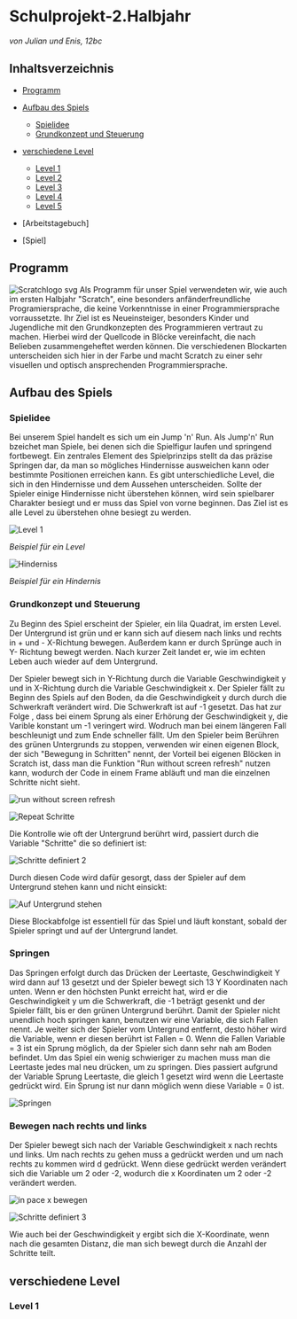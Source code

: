 # Schulprojekt-2.Halbjahr
*von Julian und Enis, 12bc* 
## Inhaltsverzeichnis

* [Programm](#Programm)

* [Aufbau des Spiels](#AufbaudesSpiels)
  * [Spielidee](#Spielidee)
  * [Grundkonzept und Steuerung](#Steuerung)
  
 
* [verschiedene Level](#verschiedeneLevel)
  * [Level 1](#Level1)
  * [Level 2](#Level2)
  * [Level 3](#Level3)
  * [Level 4](#Level4)
  * [Level 5](#Level5)

* [Arbeitstagebuch]

* [Spiel] 

## Programm
![Scratchlogo svg](https://user-images.githubusercontent.com/88385822/143713115-9840c9ea-9b26-4cbf-aaf7-b0768424819b.png)
Als Programm für unser Spiel verwendeten wir, wie auch im ersten Halbjahr "Scratch", eine besonders anfänderfreundliche Programiersprache, die keine Vorkenntnisse in einer Programmiersprache vorraussetzte. Ihr Ziel ist es Neueinsteiger, besonders Kinder und Jugendliche mit den Grundkonzepten des Programmieren vertraut zu machen. Hierbei wird der Quellcode in Blöcke vereinfacht, die nach Belieben zusammengeheftet werden können. Die verschiedenen Blockarten unterscheiden sich hier in der Farbe und macht Scratch zu einer sehr visuellen und optisch ansprechenden Programmiersprache. 

## Aufbau des Spiels

### Spielidee
Bei unserem Spiel handelt es sich um ein Jump 'n' Run. Als Jump'n' Run bzeichet man Spiele, bei denen sich die Spielfigur laufen und springend fortbewegt. Ein zentrales Element des Spielprinzips stellt da das präzise Springen dar, da man so mögliches Hindernisse ausweichen kann oder bestimmte Positionen erreichen kann. Es gibt unterschiedliche Level, die sich in den Hindernisse und dem Aussehen unterscheiden. Sollte der Spieler einige Hindernisse nicht überstehen können, wird sein spielbarer Charakter besiegt und er muss das Spiel von vorne beginnen. Das Ziel ist es alle Level zu überstehen ohne besiegt zu werden.

![Level 1](https://user-images.githubusercontent.com/88385824/163688503-fa192bcc-223e-4885-a048-920bee7ddf93.PNG)

*Beispiel für ein Level*

![Hinderniss](https://user-images.githubusercontent.com/88385824/163688691-db811f89-3ade-4630-8f6f-1c627cd8ea17.PNG)

*Beispiel für ein Hindernis*

### Grundkonzept und Steuerung 
Zu Beginn des Spiel erscheint der Spieler, ein lila Quadrat, im ersten Level. Der Untergrund ist grün und er kann sich auf diesem nach links und rechts in  + und - X-Richtung  bewegen. Außerdem kann er durch Sprünge auch in Y- Richtung bewegt werden. Nach kurzer Zeit landet er, wie im echten Leben auch wieder auf dem Untergrund. 

Der Spieler bewegt sich in Y-Richtung durch die Variable Geschwindigkeit y und in X-Richtung durch die Variable Geschwindigkeit x. Der Spieler fällt zu Beginn des Spiels auf den Boden, da die Geschwindigkeit y durch durch die Schwerkraft verändert wird. Die Schwerkraft ist auf -1 gesetzt. Das hat zur Folge , dass bei einem Sprung als einer Erhörung der Geschwindigkeit y, die Varible konstant um -1 veringert wird. Wodruch man bei einem längeren Fall beschleunigt und zum Ende schneller fällt. Um den Spieler beim Berühren des grünen Untergrunds zu stoppen, verwenden wir einen eigenen Block, der sich "Bewegung in Schritten" nennt, der Vorteil bei eigenen Blöcken in Scratch ist, dass man die Funktion "Run without screen refresh" nutzen kann, wodurch der Code in einem Frame abläuft und man die einzelnen Schritte nicht sieht. 

![run without screen refresh](https://user-images.githubusercontent.com/88385824/163691571-4d85f686-a2a3-49db-bdf0-0ad96c3da182.PNG)

![Repeat Schritte](https://user-images.githubusercontent.com/88385824/163691650-a56c8437-7f19-4e36-9d10-958d2f2cd01c.PNG)

Die Kontrolle wie oft der Untergrund berührt wird, passiert durch die Variable "Schritte" die so definiert ist:

![Schritte definiert 2](https://user-images.githubusercontent.com/88385824/163691745-ea5a53aa-bc12-48ca-8235-62ac47d32b84.PNG)

Durch diesen Code wird dafür gesorgt, dass der Spieler auf dem Untergrund stehen kann und nicht einsickt:

![Auf Untergrund stehen](https://user-images.githubusercontent.com/88385824/163691669-ef1f2233-aa67-49e4-8b64-3bbb83fd47e1.PNG)

Diese Blockabfolge ist essentiell für das Spiel und läuft konstant, sobald der Spieler springt und auf der Untergrund landet. 

### Springen 

Das Springen erfolgt durch das Drücken der Leertaste, Geschwindigkeit Y wird dann auf 13 gesetzt und der Spieler bewegt sich 13 Y Koordinaten nach unten. Wenn er den höchsten Punkt erreicht hat, wird er die Geschwindigkeit y um die Schwerkraft, die -1 beträgt gesenkt und der Spieler fällt, bis er den grünen Untergrund berührt. Damit der Spieler nicht unendlich hoch springen kann, benutzen wir eine Variable, die sich Fallen nennt. Je weiter sich der Spieler vom Untergrund entfernt, desto höher wird die Variable, wenn er diesen berührt ist Fallen = 0. Wenn die Fallen Variable = 3 ist ein Sprung möglich, da der Spieler sich dann sehr nah am Boden befindet. Um das Spiel ein wenig schwieriger zu machen muss man die Leertaste jedes mal neu drücken, um zu springen. Dies passiert aufgrund der Variable Sprung Leertaste, die gleich 1 gesetzt wird wenn die Leertaste gedrückt wird. Ein Sprung ist nur dann möglich wenn diese Variable = 0 ist.


![Springen](https://user-images.githubusercontent.com/88385824/163694378-9e706e29-9153-49e8-9be5-9a77a0493b6a.PNG)

### Bewegen nach rechts und links

Der Spieler bewegt sich nach der Variable Geschwindigkeit x nach rechts und links. Um nach rechts zu gehen muss a gedrückt werden und um nach rechts zu kommen wird d gedrückt. Wenn diese gedrückt werden verändert sich die Variable um 2 oder -2, wodurch die x Koordinaten um 2 oder -2 verändert werden. 

![in pace x bewegen](https://user-images.githubusercontent.com/88385824/163694647-7501bb66-43c9-41dd-a3b1-7e4dc52fce56.PNG)

![Schritte definiert 3](https://user-images.githubusercontent.com/88385824/163694786-d834a3c2-8028-491b-a297-3a60b477100d.PNG)

Wie auch bei der Geschwindigkeit y ergibt sich die X-Koordinate, wenn nach die gesamten Distanz, die man sich bewegt durch die Anzahl der Schritte teilt.


## verschiedene Level

### Level 1



